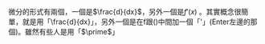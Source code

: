 微分的形式有兩個，一個是$\frac{d}{dx}$，另外一個是$f'(x)$
。其實概念很簡單，就是用「\\frac{d}{dx}」，另外一個是在f跟\(\)中間加一個「'」(Enter左邊的那個)。雖然有些人是用「\$\prime$」
